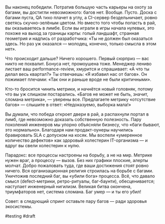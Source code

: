 Вы наконец победили. Потратив большую часть карьеры на охоту за багами, вы достигли невозможного: багов нет. Вообще. Пусто. Доска с багами пуста, QA тихо плачет в углу, а CI-сервер бездельничает, ровно светясь скучно-зелёным цветом. Но вместо того чтобы попасть в рай, вы оказываетесь в лимбе. Если вы играли в игры начала нулевых, это похоже на выход за границы карты: голый ландшафт, странная геометрия и надпись от разработчика: «Ты не должен был оказаться здесь. Но раз уж оказался — молодец, конечно, только смысла в этом нет».

Что происходит дальше? Ничего хорошего. Первый сюрприз — вас никто не похвалит. Бонуса нет, промоушена тоже. Менеджер лениво листает ваш performance-review, хмурится и спрашивает: «А что ты делал весь квартал?» Ты отвечаешь: «Я избавил нас от багов». Он пожимает плечами: «Так они и раньше вроде не были критичными».

Кто-то бросится чинить метрики, и начнётся новый головняк, потому что вы уж слишком постарались. «Багов не может не быть, значит, сломана метрика», — уверены все. Предлагаете метрику «отсутствие багов» — слышите в ответ: «Недоказуемо, выборка мала!»

Вы думали, что победа откроет двери в рай, а распахнули портал в лимб, где невозможно доказать собственную полезность. Пару поколений инженеров мы упорно объясняли бизнесу, что «баги бывают, это нормально». Благодаря нам продакт-оунеры научились бравировать SLA с допуском на косяк. Мы воспели «умеренное количество дефектов» как здоровый холестерин IT-организма — и вдруг вы свели холестерин к нулю.

Парадокс: все процессы настроены на борьбу, а не на мир. Метрике нужен враг, а процессу — вызов. Без них графики плоские, алерты молчат. Добро пожаловать туда, где ваши достижения стоят ровно ничего. Вся организационная религия строилась на борьбе с багами. Уничтожив последний баг, вы «убили бога» процесса. Всё, что давало смысл (defect-метрики, ретро-ритуалы, баг-баунти), обесценивается; наступает инженерный нигилизм. Великая битва окончена, триумфаторов нет, система сломана. Баг умер — и ты его убил!

Совет: в следующий спринт оставьте пару багов — ради здоровья экосистемы.

#testing #draft